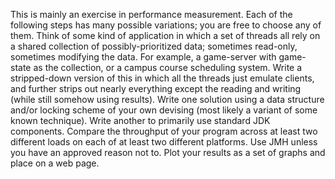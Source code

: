 This is mainly an exercise in performance measurement. Each of the following steps has many possible variations; you are free to choose any of them.
Think of some kind of application in which a set of threads all rely on a shared collection of possibly-prioritized data; sometimes read-only, sometimes modifying the data. For example, a game-server with game-state as the collection, or a campus course scheduling system. Write a stripped-down version of this in which all the threads just emulate clients, and further strips out nearly everything except the reading and writing (while still somehow using results).
Write one solution using a data structure and/or locking scheme of your own devising (most likely a variant of some known technique). Write another to primarily use standard JDK components.
Compare the throughput of your program across at least two different loads on each of at least two different platforms. Use JMH unless you have an approved reason not to. 
Plot your results as a set of graphs and place on a web page.
